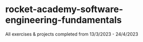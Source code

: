 # rocket-academy-software-engineering-fundamentals
All exercises &amp; projects completed from 13/3/2023 - 24/4/2023
